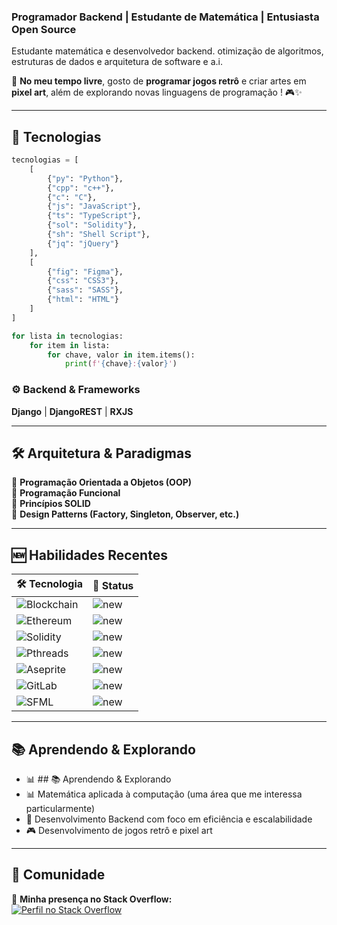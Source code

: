 
###  Programador Backend | Estudante de Matemática | Entusiasta Open Source  

Estudante matemática e desenvolvedor  backend. otimização de algoritmos, estruturas de dados e arquitetura de software e a.i.  

📌 **No meu tempo livre**, gosto de **programar jogos retrô** e criar artes em **pixel art**,  além de explorando novas linguagens de programação ! 🎮✨  

---

## 🚀 Tecnologias 
```python
tecnologias = [
    [
        {"py": "Python"},
        {"cpp": "c++"},
        {"c": "C"},
        {"js": "JavaScript"},
        {"ts": "TypeScript"},
        {"sol": "Solidity"},
        {"sh": "Shell Script"},
        {"jq": "jQuery"}
    ],
    [
        {"fig": "Figma"},
        {"css": "CSS3"},
        {"sass": "SASS"},
        {"html": "HTML"}
    ]
]

for lista in tecnologias:
    for item in lista:
        for chave, valor in item.items():
            print(f'{chave}:{valor}')
```

### ⚙️ Backend & Frameworks  

**Django** | **DjangoREST** | **RXJS**

---

## 🛠 Arquitetura & Paradigmas  

🔹 **Programação Orientada a Objetos (OOP)**  
🔹 **Programação Funcional**  
🔹 **Princípios SOLID**  
🔹 **Design Patterns (Factory, Singleton, Observer, etc.)**  

---

## 🆕 Habilidades Recentes  

| 🛠 Tecnologia | 🚀 Status |
|--------------|----------|
| ![Blockchain](https://img.shields.io/badge/Blockchain-0E76A8?style=for-the-badge&logo=blockchaindotcom&logoColor=white) | ![new](https://img.shields.io/badge/new-red?style=for-the-badge&logoColor=white) |
| ![Ethereum](https://img.shields.io/badge/Ethereum-3C3C3D.svg?style=for-the-badge&logo=Ethereum&logoColor=white) | ![new](https://img.shields.io/badge/new-red?style=for-the-badge&logoColor=white) |
| ![Solidity](https://img.shields.io/badge/Solidity-363636?logo=solidity&logoColor=fff&style=for-the-badge) | ![new](https://img.shields.io/badge/new-red?style=for-the-badge&logoColor=white) |
| ![Pthreads](https://img.shields.io/badge/Pthreads-0078D4?style=for-the-badge&logo=c&logoColor=white) | ![new](https://img.shields.io/badge/new-red?style=for-the-badge&logoColor=white) |
| ![Aseprite](https://img.shields.io/badge/Aseprite-7D929E.svg?style=for-the-badge&logo=Aseprite&logoColor=white) | ![new](https://img.shields.io/badge/new-red?style=for-the-badge&logoColor=white) |
| ![GitLab](https://img.shields.io/badge/GitLab-FC6D26.svg?style=for-the-badge&logo=GitLab&logoColor=white) | ![new](https://img.shields.io/badge/new-red?style=for-the-badge&logoColor=white) |
| ![SFML](https://img.shields.io/badge/SFML-8CC445.svg?style=for-the-badge&logo=SFML&logoColor=white) | ![new](https://img.shields.io/badge/new-red?style=for-the-badge&logoColor=white) |

---

## 📚 Aprendendo & Explorando  
- 📊 ## 📚 Aprendendo & Explorando  
- 📊 Matemática aplicada à computação (uma área que me interessa particularmente)  
- 🔧 Desenvolvimento Backend com foco em eficiência e escalabilidade  
- 🎮 Desenvolvimento de jogos retrô e pixel art  

---

## 💬 Comunidade  

📌 **Minha presença no Stack Overflow:**  
[![Perfil no Stack Overflow](https://es.stackoverflow.com/users/flair/329668.png)](https://es.stackoverflow.com/users/329668/cardosource)  


